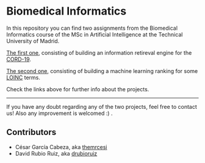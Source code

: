 # Biomedical Informatics

In this repository you can find two assignments from the Biomedical Informatics course of the MSc in Artificial Intelligence at the Technical University of Madrid.

[The first one](https://github.com/themrcesi/Biomedical-Informatics/tree/main/Information%20Retrieval%20Engine), consisting of building an information retireval engine for the [CORD-19](https://github.com/allenai/cord19).

[The second one](https://github.com/themrcesi/Biomedical-Informatics/tree/main/Machine%20Learning%20Ranking), consisting of building a machine learning ranking for some [LOINC](https://loinc.org/) terms.

Check the links above for further info about the projects.

---

If you have any doubt regarding any of the two projects, feel free to contact us! Also any improvement is welcomed :) .

## Contributors
- César García Cabeza, aka [themrcesi](https://github.com/themrcesi)
- David Rubio Ruiz, aka [drubioruiz](https://github.com/drubioruiz)

